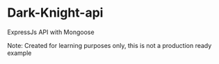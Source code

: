 # Dark-Knight-api
ExpressJs API with Mongoose

Note: Created for learning purposes only, this is not a production ready example
